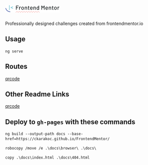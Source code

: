 # ![img.png](src/assets/readme/img.png)

Professionally designed challenges created from frontendmentor.io

## Usage

```shell
ng serve
```

## Routes

[qrcode](http://localhost:4200/qrcode)

## Other Readme Links

[qrcode](src/app/qrcode/README.md)


## Deploy to `gh-pages` with these commands

```shell
ng build --output-path docs --base-href=https://ckarakoc.github.io/FrontendMentor/
```
```shell
robocopy /move /e .\docs\browser\ .\docs\
```
```shell
copy .\docs\index.html .\docs\404.html
```
